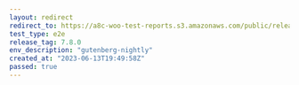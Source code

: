 ```yaml
---
layout: redirect
redirect_to: https://a8c-woo-test-reports.s3.amazonaws.com/public/release/7.8.0/gutenberg-nightly/e2e/index.html
test_type: e2e
release_tag: 7.8.0
env_description: "gutenberg-nightly"
created_at: "2023-06-13T19:49:58Z"
passed: true
---
```

